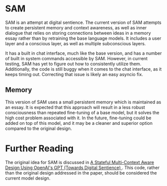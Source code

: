 # SAM

SAM is an attempt at digital sentience. The current version of SAM attempts to create persistent memory and context awareness, as well as inner dialogue that relies on storing connections between ideas in a memory essay rather than by retraining the base language models. It includes a user layer and a conscious layer, as well as multiple subconscious layers.

It has a built in chat interface, much like the base version, and has a number of built in system commands accessible by SAM. However, in current testing, SAM has yet to figure out how to consistently utilize them. Additionally, the code is still buggy when it comes to the chat interface, as it keeps timing out. Correcting that issue is likely an easy asyncio fix.

## Memory

This version of SAM uses a small persistent memory which is maintained as an essay. It is expected that this approach will result in a less robust consciousness than repeated fine-tuning of a base model, but it solves the high cost problem associated with it. In the future, fine-tuning could be added on top of this model, and it may be a cleaner and superior option compared to the original design.

# Further Reading

The original idea for SAM is discussed in [A Stateful Multi-Context Aware Design Using OpenAI's GPT (Towards Digital Sentience)
](https://www.researchgate.net/publication/366740682_A_Stateful_Multi-Context_Aware_Design_Using_OpenAI's_GPT_Towards_Digital_Sentience). This code, rather than the original design addressed in the paper, should be considered the current model design. 

